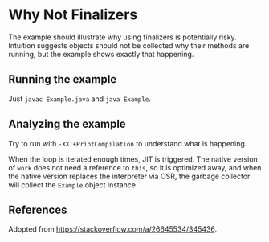 # Why Not Finalizers

The example should illustrate why using finalizers is potentially risky.
Intuition suggests objects should not be collected why their methods
are running, but the example shows exactly that happening.

## Running the example

Just `javac Example.java` and `java Example`.

## Analyzing the example

Try to run with `-XX:+PrintCompilation` to understand what is happening.

When the loop is iterated enough times, JIT is triggered. The native
version of `work` does not need a reference to `this`, so it is
optimized away, and when the native version replaces the
interpreter via OSR, the garbage collector will collect
the `Example` object instance.

## References

Adopted from https://stackoverflow.com/a/26645534/345436.
